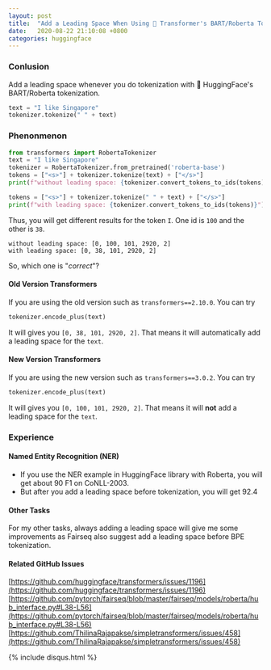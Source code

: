 ```yaml
---
layout: post
title:  "Add a Leading Space When Using 🤗 Transformer's BART/Roberta Tokenization"
date:   2020-08-22 21:10:08 +0800
categories: huggingface
---
```


<!-- You’ll find this post in your `_posts` directory. Go ahead and edit it and re-build the site to see your changes. You can rebuild the site in many different ways, but the most common way is to run `jekyll serve`, which launches a web server and auto-regenerates your site when a file is updated.

Jekyll requires blog post files to be named according to the following format:

`YEAR-MONTH-DAY-title.MARKUP`

Where `YEAR` is a four-digit number, `MONTH` and `DAY` are both two-digit numbers, and `MARKUP` is the file extension representing the format used in the file. After that, include the necessary front matter. Take a look at the source for this post to get an idea about how it works.

Jekyll also offers powerful support for code snippets:

{% highlight ruby %}
def print_hi(name)
  puts "Hi, #{name}"
end
print_hi('Tom')
#=> prints 'Hi, Tom' to STDOUT.
{% endhighlight %}

Check out the [Jekyll docs][jekyll-docs] for more info on how to get the most out of Jekyll. File all bugs/feature requests at [Jekyll’s GitHub repo][jekyll-gh]. If you have questions, you can ask them on [Jekyll Talk][jekyll-talk].

[jekyll-docs]: https://jekyllrb.com/docs/home
[jekyll-gh]:   https://github.com/jekyll/jekyll
[jekyll-talk]: https://talk.jekyllrb.com/ -->
### Conlusion 
Add a leading space whenever you do tokenization with 🤗 HuggingFace's BART/Roberta tokenization.
```python
text = "I like Singapore"
tokenizer.tokenize(" " + text)
```

### Phenonmenon 
```python
from transformers import RobertaTokenizer
text = "I like Singapore"
tokenizer = RobertaTokenizer.from_pretrained('roberta-base')
tokens = ["<s>"] + tokenizer.tokenize(text) + ["</s>"]
print(f"without leading space: {tokenizer.convert_tokens_to_ids(tokens)}")

tokens = ["<s>"] + tokenizer.tokenize(" " + text) + ["</s>"]
print(f"with leading space: {tokenizer.convert_tokens_to_ids(tokens)}")
```
Thus, you will get different results for the token `I`. One id is `100` and the other is `38`.
```
without leading space: [0, 100, 101, 2920, 2]
with leading space: [0, 38, 101, 2920, 2]
```
So, which one is "_correct_"? 

#### Old Version Transformers
If you are using the old version such as `transformers==2.10.0`. You can try
```python
tokenizer.encode_plus(text)
```
It will gives you `[0, 38, 101, 2920, 2]`. That means it will automatically add a leading space for the `text`.


#### New Version Transformers
If you are using the new version such as `transformers==3.0.2`. You can try
```python
tokenizer.encode_plus(text)
```
It will gives you `[0, 100, 101, 2920, 2]`. That means it will **not** add a leading space for the `text`.

### Experience
#### Named Entity Recognition (NER)
- If you use the NER example in HuggingFace library with Roberta, you will get about 90 F1 on CoNLL-2003.
- But after you add a leading space before tokenization, you will get 92.4

#### Other Tasks
For my other tasks, always adding a leading space will give me some improvements as Fairseq also suggest add a leading space before BPE tokenization. 

#### Related GitHub Issues

[https://github.com/huggingface/transformers/issues/1196](https://github.com/huggingface/transformers/issues/1196)
[https://github.com/pytorch/fairseq/blob/master/fairseq/models/roberta/hub_interface.py#L38-L56](https://github.com/pytorch/fairseq/blob/master/fairseq/models/roberta/hub_interface.py#L38-L56)
[https://github.com/ThilinaRajapakse/simpletransformers/issues/458](https://github.com/ThilinaRajapakse/simpletransformers/issues/458)



{% include disqus.html %}
